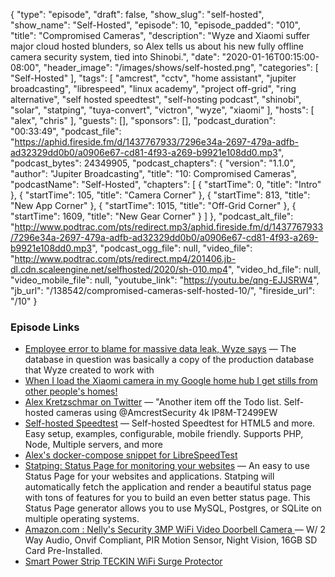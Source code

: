 {
  "type": "episode",
  "draft": false,
  "show_slug": "self-hosted",
  "show_name": "Self-Hosted",
  "episode": 10,
  "episode_padded": "010",
  "title": "Compromised Cameras",
  "description": "Wyze and Xiaomi suffer major cloud hosted blunders, so Alex tells us about his new fully offline camera security system, tied into Shinobi.",
  "date": "2020-01-16T00:15:00-08:00",
  "header_image": "/images/shows/self-hosted.png",
  "categories": [
    "Self-Hosted"
  ],
  "tags": [
    "amcrest",
    "cctv",
    "home assistant",
    "jupiter broadcasting",
    "librespeed",
    "linux academy",
    "project off-grid",
    "ring alternative",
    "self hosted speedtest",
    "self-hosting podcast",
    "shinobi",
    "solar",
    "statping",
    "tuya-convert",
    "victron",
    "wyze",
    "xiaomi"
  ],
  "hosts": [
    "alex",
    "chris"
  ],
  "guests": [],
  "sponsors": [],
  "podcast_duration": "00:33:49",
  "podcast_file": "https://aphid.fireside.fm/d/1437767933/7296e34a-2697-479a-adfb-ad32329dd0b0/a0906e67-cd81-4f93-a269-b9921e108dd0.mp3",
  "podcast_bytes": 24349905,
  "podcast_chapters": {
    "version": "1.1.0",
    "author": "Jupiter Broadcasting",
    "title": "10: Compromised Cameras",
    "podcastName": "Self-Hosted",
    "chapters": [
      {
        "startTime": 0,
        "title": "Intro"
      },
      {
        "startTime": 105,
        "title": "Camera Corner"
      },
      {
        "startTime": 813,
        "title": "New App Corner"
      },
      {
        "startTime": 1015,
        "title": "Off-Grid Corner"
      },
      {
        "startTime": 1609,
        "title": "New Gear Corner"
      }
    ]
  },
  "podcast_alt_file": "http://www.podtrac.com/pts/redirect.mp3/aphid.fireside.fm/d/1437767933/7296e34a-2697-479a-adfb-ad32329dd0b0/a0906e67-cd81-4f93-a269-b9921e108dd0.mp3",
  "podcast_ogg_file": null,
  "video_file": "http://www.podtrac.com/pts/redirect.mp4/201406.jb-dl.cdn.scaleengine.net/selfhosted/2020/sh-010.mp4",
  "video_hd_file": null,
  "video_mobile_file": null,
  "youtube_link": "https://youtu.be/qng-EJJSRW4",
  "jb_url": "/138542/compromised-cameras-self-hosted-10/",
  "fireside_url": "/10"
}


### Episode Links

  * [Employee error to blame for massive data leak, Wyze says](https://arstechnica.com/tech-policy/2019/12/surveillance-camera-company-wyze-confirms-leak-of-user-data/?amp=1 "Employee error to blame for massive data leak, Wyze says") — The database in question was basically a copy of the production database that Wyze created to work with
  * [When I load the Xiaomi camera in my Google home hub I get stills from other people's homes!](https://www.reddit.com/r/googlehome/comments/eine1m/when_i_load_the_xiaomi_camera_in_my_google_home/ "When I load the Xiaomi camera in my Google home hub I get stills from other people's homes!")
  * [Alex Kretzschmar on Twitter](https://twitter.com/IronicBadger/status/1212069693193949185 "Alex Kretzschmar on Twitter") — "Another item off the Todo list. Self-hosted cameras using @AmcrestSecurity 4k IP8M-T2499EW
  * [Self-hosted Speedtest](https://github.com/librespeed/speedtest "Self-hosted Speedtest") — Self-hosted Speedtest for HTML5 and more. Easy setup, examples, configurable, mobile friendly. Supports PHP, Node, Multiple servers, and more
  * [Alex's docker-compose snippet for LibreSpeedTest](https://gist.github.com/IronicBadger/854bb0d5a4979f6890286b961bd8db0e "Alex's docker-compose snippet for LibreSpeedTest")
  * [Statping: Status Page for monitoring your websites](https://github.com/hunterlong/statping "Statping: Status Page for monitoring your websites") — An easy to use Status Page for your websites and applications. Statping will automatically fetch the application and render a beautiful status page with tons of features for you to build an even better status page. This Status Page generator allows you to use MySQL, Postgres, or SQLite on multiple operating systems.
  * [Amazon.com : Nelly's Security 3MP WiFi Video Doorbell Camera ](https://www.amazon.com/dp/B07XZMQZXW/?coliid=IJT31IMQ83NJF&colid=29TNZMPA1PWKN&psc=1&ref_=lv_ov_lig_dp_it "Amazon.com : Nelly's Security 3MP WiFi Video Doorbell Camera ") — W/ 2 Way Audio, Onvif Compliant, PIR Motion Sensor, Night Vision, 16GB SD Card Pre-Installed.
  * [Smart Power Strip TECKIN WiFi Surge Protector](https://www.amazon.com/TECKIN-Protector-Extension-Outlets-Schedule/dp/B07WVP7JL4/ref=sr_1_13?keywords=teckin&qid=1578524611&sr=8-13 "Smart Power Strip TECKIN WiFi Surge Protector")


